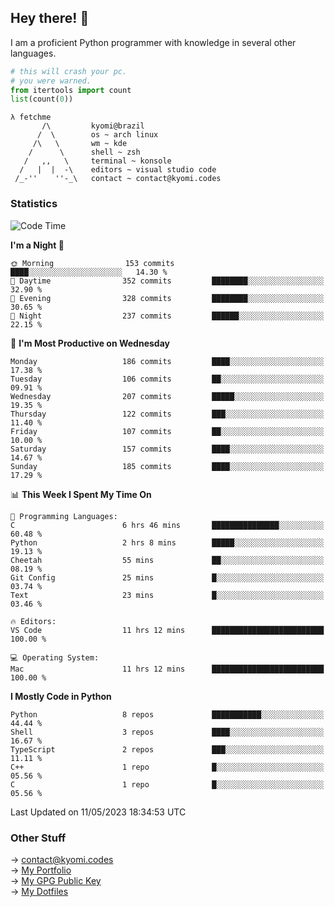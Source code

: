 ## Hey there! 👋
I am a proficient Python programmer with knowledge in several other languages.

```py
# this will crash your pc.
# you were warned.
from itertools import count
list(count(0))
```
```
λ fetchme
       /\         kyomi@brazil
      /  \        os ~ arch linux
     /\   \       wm ~ kde
    /      \      shell ~ zsh
   /   ,,   \     terminal ~ konsole
  /   |  |  -\    editors ~ visual studio code
 /_-''    ''-_\   contact ~ contact@kyomi.codes
```

### Statistics
<!--START_SECTION:waka-->
![Code Time](http://img.shields.io/badge/Code%20Time-64%20hrs%2048%20mins-blue)

**I'm a Night 🦉** 

```text
🌞 Morning                153 commits         ████░░░░░░░░░░░░░░░░░░░░░   14.30 % 
🌆 Daytime                352 commits         ████████░░░░░░░░░░░░░░░░░   32.90 % 
🌃 Evening                328 commits         ████████░░░░░░░░░░░░░░░░░   30.65 % 
🌙 Night                  237 commits         ██████░░░░░░░░░░░░░░░░░░░   22.15 % 
```
📅 **I'm Most Productive on Wednesday** 

```text
Monday                   186 commits         ████░░░░░░░░░░░░░░░░░░░░░   17.38 % 
Tuesday                  106 commits         ██░░░░░░░░░░░░░░░░░░░░░░░   09.91 % 
Wednesday                207 commits         █████░░░░░░░░░░░░░░░░░░░░   19.35 % 
Thursday                 122 commits         ███░░░░░░░░░░░░░░░░░░░░░░   11.40 % 
Friday                   107 commits         ██░░░░░░░░░░░░░░░░░░░░░░░   10.00 % 
Saturday                 157 commits         ████░░░░░░░░░░░░░░░░░░░░░   14.67 % 
Sunday                   185 commits         ████░░░░░░░░░░░░░░░░░░░░░   17.29 % 
```


📊 **This Week I Spent My Time On** 

```text
💬 Programming Languages: 
C                        6 hrs 46 mins       ███████████████░░░░░░░░░░   60.48 % 
Python                   2 hrs 8 mins        █████░░░░░░░░░░░░░░░░░░░░   19.13 % 
Cheetah                  55 mins             ██░░░░░░░░░░░░░░░░░░░░░░░   08.19 % 
Git Config               25 mins             █░░░░░░░░░░░░░░░░░░░░░░░░   03.74 % 
Text                     23 mins             █░░░░░░░░░░░░░░░░░░░░░░░░   03.46 % 

🔥 Editors: 
VS Code                  11 hrs 12 mins      █████████████████████████   100.00 % 

💻 Operating System: 
Mac                      11 hrs 12 mins      █████████████████████████   100.00 % 
```

**I Mostly Code in Python** 

```text
Python                   8 repos             ███████████░░░░░░░░░░░░░░   44.44 % 
Shell                    3 repos             ████░░░░░░░░░░░░░░░░░░░░░   16.67 % 
TypeScript               2 repos             ███░░░░░░░░░░░░░░░░░░░░░░   11.11 % 
C++                      1 repo              █░░░░░░░░░░░░░░░░░░░░░░░░   05.56 % 
C                        1 repo              █░░░░░░░░░░░░░░░░░░░░░░░░   05.56 % 
```




 Last Updated on 11/05/2023 18:34:53 UTC
<!--END_SECTION:waka-->

### Other Stuff

→ contact@kyomi.codes<br />
→ [My Portfolio](https://kyomi.codes)<br />
→ [My GPG Public Key](https://github.com/bitterteriyaki.gpg)<br />
→ [My Dotfiles](https://github.com/bitterteriyaki/dotfiles) 

